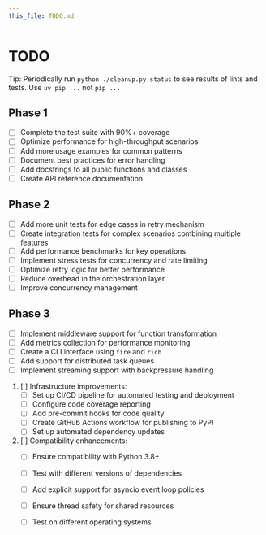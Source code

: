 ```yaml
---
this_file: TODO.md
---
```


# TODO

Tip: Periodically run `python ./cleanup.py status` to see results of lints and tests. Use `uv pip ...` not `pip ...`

## Phase 1

- [ ] Complete the test suite with 90%+ coverage
- [ ] Optimize performance for high-throughput scenarios
- [ ] Add more usage examples for common patterns
- [ ] Document best practices for error handling
- [ ] Add docstrings to all public functions and classes
- [ ] Create API reference documentation

## Phase 2 

- [ ] Add more unit tests for edge cases in retry mechanism
- [ ] Create integration tests for complex scenarios combining multiple features
- [ ] Add performance benchmarks for key operations
- [ ] Implement stress tests for concurrency and rate limiting
- [ ] Optimize retry logic for better performance
- [ ] Reduce overhead in the orchestration layer
- [ ] Improve concurrency management

## Phase 3

- [ ] Implement middleware support for function transformation
- [ ] Add metrics collection for performance monitoring
- [ ] Create a CLI interface using `fire` and `rich`
- [ ] Add support for distributed task queues
- [ ] Implement streaming support with backpressure handling

1. [ ] Infrastructure improvements:
   - [ ] Set up CI/CD pipeline for automated testing and deployment
   - [ ] Configure code coverage reporting
   - [ ] Add pre-commit hooks for code quality
   - [ ] Create GitHub Actions workflow for publishing to PyPI
   - [ ] Set up automated dependency updates

2. [ ] Compatibility enhancements:
   - [ ] Ensure compatibility with Python 3.8+
   - [ ] Test with different versions of dependencies
   - [ ] Add explicit support for asyncio event loop policies
   - [ ] Ensure thread safety for shared resources
   - [ ] Test on different operating systems

